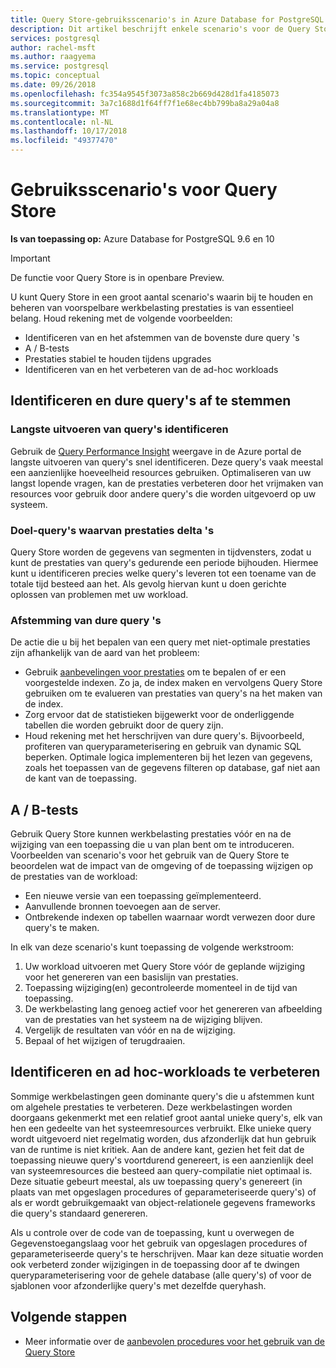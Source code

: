 ```yaml
---
title: Query Store-gebruiksscenario's in Azure Database for PostgreSQL
description: Dit artikel beschrijft enkele scenario's voor de Query Store in Azure Database voor PostgreSQL.
services: postgresql
author: rachel-msft
ms.author: raagyema
ms.service: postgresql
ms.topic: conceptual
ms.date: 09/26/2018
ms.openlocfilehash: fc354a9545f3073a858c2b669d428d1fa4185073
ms.sourcegitcommit: 3a7c1688d1f64ff7f1e68ec4bb799ba8a29a04a8
ms.translationtype: MT
ms.contentlocale: nl-NL
ms.lasthandoff: 10/17/2018
ms.locfileid: "49377470"
---
```

# <a name="usage-scenarios-for-query-store"></a>Gebruiksscenario's voor Query Store

**Is van toepassing op:** Azure Database for PostgreSQL 9.6 en 10

> [!IMPORTANT]
> De functie voor Query Store is in openbare Preview.

U kunt Query Store in een groot aantal scenario's waarin bij te houden en beheren van voorspelbare werkbelasting prestaties is van essentieel belang. Houd rekening met de volgende voorbeelden: 
- Identificeren van en het afstemmen van de bovenste dure query 's 
- A / B-tests 
- Prestaties stabiel te houden tijdens upgrades 
- Identificeren van en het verbeteren van de ad-hoc workloads 

## <a name="identify-and-tune-expensive-queries"></a>Identificeren en dure query's af te stemmen 

### <a name="identify-longest-running-queries"></a>Langste uitvoeren van query's identificeren 
Gebruik de [Query Performance Insight](concepts-query-performance-insight.md) weergave in de Azure portal de langste uitvoeren van query's snel identificeren. Deze query's vaak meestal een aanzienlijke hoeveelheid resources gebruiken. Optimaliseren van uw langst lopende vragen, kan de prestaties verbeteren door het vrijmaken van resources voor gebruik door andere query's die worden uitgevoerd op uw systeem. 

### <a name="target-queries-with-performance-deltas"></a>Doel-query's waarvan prestaties delta 's 
Query Store worden de gegevens van segmenten in tijdvensters, zodat u kunt de prestaties van query's gedurende een periode bijhouden. Hiermee kunt u identificeren precies welke query's leveren tot een toename van de totale tijd besteed aan het. Als gevolg hiervan kunt u doen gerichte oplossen van problemen met uw workload.

### <a name="tuning-expensive-queries"></a>Afstemming van dure query 's 
De actie die u bij het bepalen van een query met niet-optimale prestaties zijn afhankelijk van de aard van het probleem: 
- Gebruik [aanbevelingen voor prestaties](concepts-performance-recommendations.md) om te bepalen of er een voorgestelde indexen. Zo ja, de index maken en vervolgens Query Store gebruiken om te evalueren van prestaties van query's na het maken van de index. 
- Zorg ervoor dat de statistieken bijgewerkt voor de onderliggende tabellen die worden gebruikt door de query zijn.
- Houd rekening met het herschrijven van dure query's. Bijvoorbeeld, profiteren van queryparameterisering en gebruik van dynamic SQL beperken. Optimale logica implementeren bij het lezen van gegevens, zoals het toepassen van de gegevens filteren op database, gaf niet aan de kant van de toepassing. 


## <a name="ab-testing"></a>A / B-tests 
Gebruik Query Store kunnen werkbelasting prestaties vóór en na de wijziging van een toepassing die u van plan bent om te introduceren. Voorbeelden van scenario's voor het gebruik van de Query Store te beoordelen wat de impact van de omgeving of de toepassing wijzigen op de prestaties van de workload: 
- Een nieuwe versie van een toepassing geïmplementeerd. 
- Aanvullende bronnen toevoegen aan de server. 
- Ontbrekende indexen op tabellen waarnaar wordt verwezen door dure query's te maken. 
 
In elk van deze scenario's kunt toepassing de volgende werkstroom: 
1. Uw workload uitvoeren met Query Store vóór de geplande wijziging voor het genereren van een basislijn van prestaties. 
2. Toepassing wijziging(en) gecontroleerde momenteel in de tijd van toepassing. 
3. De werkbelasting lang genoeg actief voor het genereren van afbeelding van de prestaties van het systeem na de wijziging blijven. 
4. Vergelijk de resultaten van vóór en na de wijziging. 
5. Bepaal of het wijzigen of terugdraaien. 


## <a name="identify-and-improve-ad-hoc-workloads"></a>Identificeren en ad hoc-workloads te verbeteren 
Sommige werkbelastingen geen dominante query's die u afstemmen kunt om algehele prestaties te verbeteren. Deze werkbelastingen worden doorgaans gekenmerkt met een relatief groot aantal unieke query's, elk van hen een gedeelte van het systeemresources verbruikt. Elke unieke query wordt uitgevoerd niet regelmatig worden, dus afzonderlijk dat hun gebruik van de runtime is niet kritiek. Aan de andere kant, gezien het feit dat de toepassing nieuwe query's voortdurend genereert, is een aanzienlijk deel van systeemresources die besteed aan query-compilatie niet optimaal is. Deze situatie gebeurt meestal, als uw toepassing query's genereert (in plaats van met opgeslagen procedures of geparameteriseerde query's) of als er wordt gebruikgemaakt van object-relationele gegevens frameworks die query's standaard genereren. 
 
Als u controle over de code van de toepassing, kunt u overwegen de Gegevenstoegangslaag voor het gebruik van opgeslagen procedures of geparameteriseerde query's te herschrijven. Maar kan deze situatie worden ook verbeterd zonder wijzigingen in de toepassing door af te dwingen queryparameterisering voor de gehele database (alle query's) of voor de sjablonen voor afzonderlijke query's met dezelfde queryhash. 

## <a name="next-steps"></a>Volgende stappen
- Meer informatie over de [aanbevolen procedures voor het gebruik van de Query Store](concepts-query-store-best-practices.md)